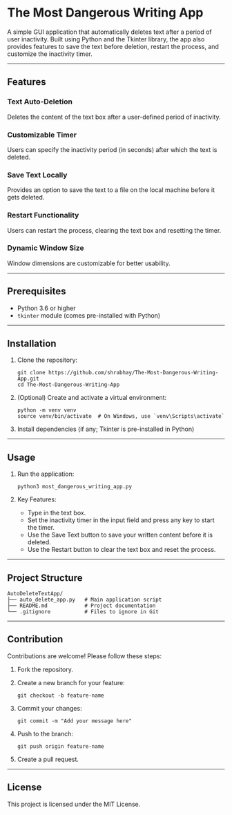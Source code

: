 # The Most Dangerous Writing App
A simple GUI application that automatically deletes text after a period of user inactivity. Built using Python and the Tkinter library, the app also provides features to save the text before deletion, restart the process, and customize the inactivity timer.

---

## Features
### Text Auto-Deletion
Deletes the content of the text box after a user-defined period of inactivity.

### Customizable Timer
Users can specify the inactivity period (in seconds) after which the text is deleted.

### Save Text Locally
Provides an option to save the text to a file on the local machine before it gets deleted.

### Restart Functionality
Users can restart the process, clearing the text box and resetting the timer.

### Dynamic Window Size
Window dimensions are customizable for better usability.

---

## Prerequisites
* Python 3.6 or higher
* `tkinter` module (comes pre-installed with Python)

---

## Installation
1. Clone the repository:
    ```commandline
    git clone https://github.com/shrabhay/The-Most-Dangerous-Writing-App.git
    cd The-Most-Dangerous-Writing-App
    ```

2. (Optional) Create and activate a virtual environment:
    ```commandline
    python -m venv venv
    source venv/bin/activate  # On Windows, use `venv\Scripts\activate`
    ```

3. Install dependencies (if any; Tkinter is pre-installed in Python)

---

## Usage
1. Run the application:
    ```commandline
    python3 most_dangerous_writing_app.py
    ```

2. Key Features:

   * Type in the text box.
   * Set the inactivity timer in the input field and press any key to start the timer.
   * Use the Save Text button to save your written content before it is deleted.
   * Use the Restart button to clear the text box and reset the process.

---

## Project Structure
```commandline
AutoDeleteTextApp/
├── auto_delete_app.py   # Main application script
├── README.md            # Project documentation
└── .gitignore           # Files to ignore in Git
```

---

## Contribution
Contributions are welcome! Please follow these steps:

1. Fork the repository.
2. Create a new branch for your feature:
    ```commandline
    git checkout -b feature-name
    ```

3. Commit your changes:
    ```commandline
    git commit -m "Add your message here"
    ```

4. Push to the branch:
    ```commandline
    git push origin feature-name
    ```

5. Create a pull request.

---

## License
This project is licensed under the MIT License.